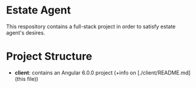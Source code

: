 # Estate Agent

This respository contains a full-stack project in order to satisfy estate agent's desires.

# Project Structure

- **client**: contains an Angular 6.0.0 project (+info on [./client/README.md](this file))